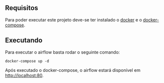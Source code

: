 ## Requisitos
Para poder executar este projeto deve-se ter instalado o [docker](https://www.docker.com/) e o 
[docker-compose](https://docs.docker.com/compose/).

## Executando

Para executar o airflow basta rodar o seguinte comando:
```shell
docker-compose up -d
```

Após executado o docker-compose, o airflow estará disponível em [http://localhost:80](http://localhost:80).
